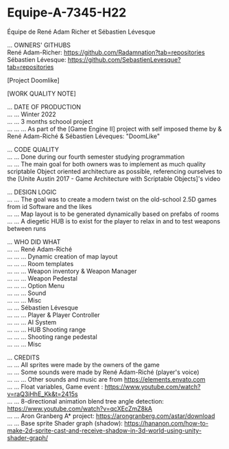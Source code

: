 # Equipe-A-7345-H22
Équipe de René Adam Richer et Sébastien Lévesque <br />

... OWNERS' GITHUBS <br />
René Adam-Richer: https://github.com/Radamnation?tab=repositories <br />
Sébastien Lévesque: https://github.com/SebastienLevesque?tab=repositories <br />


[Project Doomlike] <br />


[WORK QUALITY NOTE] <br />


... DATE OF PRODUCTION <br />
... ... Winter 2022 <br />
... ... 3 months schoool project <br />
... ... ... As part of the [Game Engine II] project with self imposed theme by & René Adam-Riché & Sébastien Léveques: "DoomLike" <br />


... CODE QUALITY <br />
... ... Done during our fourth semester studying programmation <br />
... ... The main goal for both owners was to implement as much quality scriptable Object oriented architecture as possible, referencing ourselves to the [Unite Austin 2017 - Game Architecture with Scriptable Objects]'s video <br />


... DESIGN LOGIC <br />
... ... The goal was to create a modern twist on the old-school 2.5D games from id Software and the likes <br />
... ... Map layout is to be generated dynamically based on prefabs of rooms <br />
... ... A diegetic HUB is to exist for the player to relax in and to test weapons between runs <br />

... WHO DID WHAT <br />
... ... René Adam-Riché <br />
... ... ... Dynamic creation of map layout <br />
... ... ... Room templates <br />
... ... ... Weapon inventory & Weapon Manager <br />
... ... ... Weapon Pedestal <br />
... ... ... Option Menu <br />
... ... ... Sound <br />
... ... ... Misc <br />
... ... Sébastien Lévesque <br />
... ... ... Player & Player Controller <br />
... ... ... AI System <br />
... ... ... HUB Shooting range <br />
... ... ... Shooting range pedestal <br />
... ... ... Misc <br />

... CREDITS<br />
... ... All sprites were made by the owners of the game<br />
... ... Some sounds were made by René Adam-Riché (player's voice) <br />
... ... ... Other sounds and music are from https://elements.envato.com <br />
... ... Float variables, Game event : https://www.youtube.com/watch?v=raQ3iHhE_Kk&t=2415s<br />
... ... 8-directional animation blend tree angle detection: https://www.youtube.com/watch?v=qcXEcZmZ8kA<br />
... ... Aron Granberg A* project: https://arongranberg.com/astar/download <br />
... ... Base sprite Shader graph (shadow): https://hananon.com/how-to-make-2d-sprite-cast-and-receive-shadow-in-3d-world-using-unity-shader-graph/
